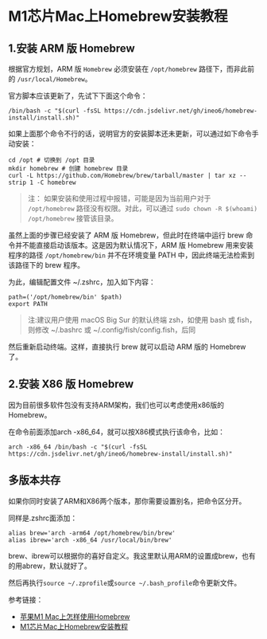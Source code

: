 # M1芯片Mac上Homebrew安装教程


## 1.安装 ARM 版 Homebrew

根据官方规划，ARM 版 `Homebrew` 必须安装在 `/opt/homebrew` 路径下，而非此前的 `/usr/local/Homebrew`。

官方脚本应该更新了，先试下下面这个命令：

```
/bin/bash -c "$(curl -fsSL https://cdn.jsdelivr.net/gh/ineo6/homebrew-install/install.sh)"

```

如果上面那个命令不行的话，说明官方的安装脚本还未更新，可以通过如下命令手动安装：

```
cd /opt # 切换到 /opt 目录
mkdir homebrew # 创建 homebrew 目录
curl -L https://github.com/Homebrew/brew/tarball/master | tar xz --strip 1 -C homebrew
```

> 注： 如果安装和使用过程中报错，可能是因为当前用户对于 `/opt/homebrew` 路径没有权限。对此，可以通过 `sudo chown -R $(whoami) /opt/homebrew` 接管该目录。

虽然上面的步骤已经安装了 ARM 版 Homebrew，但此时在终端中运行 brew 命令并不能直接启动该版本。这是因为默认情况下，ARM 版 Homebrew 用来安装程序的路径 `/opt/homebrew/bin` 并不在环境变量 PATH 中，因此终端无法检索到该路径下的 brew 程序。

为此，编辑配置文件 ~/.zshrc，加入如下内容：

```
path=('/opt/homebrew/bin' $path)
export PATH
```

> 注:建议用户使用 macOS Big Sur 的默认终端 zsh，如使用 bash 或 fish，则修改 ~/.bashrc 或 ~/.config/fish/config.fish，后同

然后重新启动终端。这样，直接执行 brew 就可以启动 ARM 版的 Homebrew 了。

## 2.安装 X86 版 Homebrew

因为目前很多软件包没有支持ARM架构，我们也可以考虑使用x86版的Homebrew。

在命令前面添加arch -x86_64，就可以按X86模式执行该命令，比如：

```
arch -x86_64 /bin/bash -c "$(curl -fsSL https://cdn.jsdelivr.net/gh/ineo6/homebrew-install/install.sh)"
```

## 多版本共存

如果你同时安装了ARM和X86两个版本，那你需要设置别名，把命令区分开。

同样是.zshrc面添加：

```
alias brew='arch -arm64 /opt/homebrew/bin/brew'
alias ibrew='arch -x86_64 /usr/local/bin/brew'
```

brew、ibrew可以根据你的喜好自定义。我这里默认用ARM的设置成brew，也有的用abrew，默认就好了。

然后再执行`source ~/.zprofile`或`source ~/.bash_profile`命令更新文件。


参考链接：
- [苹果M1 Mac上怎样使用Homebrew](https://blog.csdn.net/a055350/article/details/111040458)
- [M1芯片Mac上Homebrew安装教程](https://zhuanlan.zhihu.com/p/341831809)



